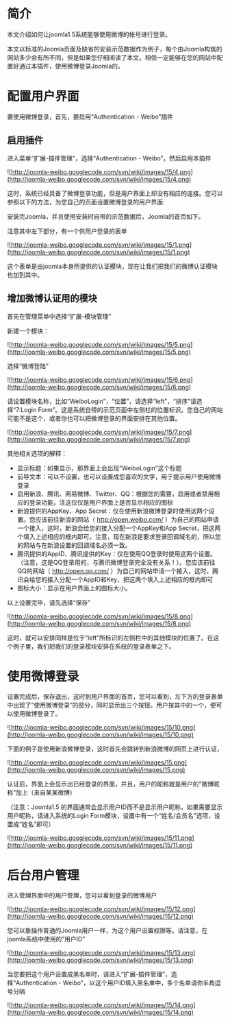 

# 简介 #

本文介绍如何让joomla1.5系统能够使用微博的帐号进行登录。

本文以标准的Joomla页面及缺省的安装示范数据作为例子，每个由Joomla构筑的网站多少会有所不同，但是如果您仔细阅读了本文。相信一定能够在您的网站中配置好通过本插件，使用微博登录Joomla的。

# 配置用户界面 #

要使用微博登录，首先，要启用“Authentication - Weibo”插件

## 启用插件 ##

进入菜单“扩展-插件管理”，选择“Authentication - Weibo”，然后启用本插件

![http://joomla-weibo.googlecode.com/svn/wiki/images/15/4.png](http://joomla-weibo.googlecode.com/svn/wiki/images/15/4.png)

这时，系统已经具备了微博登录功能，但是用户界面上却没有相应的连接。您可以参照以下的方法，为您自己的页面设置微博登录的用户界面:

安装完Joomla，并且使用安装时自带的示范数据后，Joomla的首页如下。

注意其中左下部分，有一个供用户登录的表单

![http://joomla-weibo.googlecode.com/svn/wiki/images/15/1.png](http://joomla-weibo.googlecode.com/svn/wiki/images/15/1.png)

这个表单是由joomla本身所提供的认证模块，现在让我们把我们的微博认证模块也加到其中。

## 增加微博认证用的模块 ##

首先在管理菜单中选择“扩展-模块管理”

新建一个模块：

![http://joomla-weibo.googlecode.com/svn/wiki/images/15/5.png](http://joomla-weibo.googlecode.com/svn/wiki/images/15/5.png)

选择“微博登陆”

![http://joomla-weibo.googlecode.com/svn/wiki/images/15/6.png](http://joomla-weibo.googlecode.com/svn/wiki/images/15/6.png)

请设置模块名称，比如“WeiboLogin”，“位置”，请选择“left”，“排序”请选择“7:Login Form”。这是系统自带的示范页面中左侧栏的位置标识。您自己的网站可能不是这个，或者你也可以把微博登录的界面安排在其他位置。

![http://joomla-weibo.googlecode.com/svn/wiki/images/15/7.png](http://joomla-weibo.googlecode.com/svn/wiki/images/15/7.png)

其他相关选项的解释：

  * 显示标题：如果显示，那界面上会出现“WeiboLogin”这个标题
  * 前导文本：可以不设置，也可以设置成您喜欢的文字，用于提示用户使用微博登录
  * 启用新浪、腾讯、网易微博、Twitter、QQ：根据您的需要，启用或者禁用相应的登录功能，注这仅仅是用户界面上是否显示相应的图标
  * 新浪提供的AppKey、App Secret：仅在使用新浪微博登录时使用这两个设置。您应该前往新浪的网站（ http://open.weibo.com/ ）为自己的网站申请一个接入，这时，新浪会给您的接入分配一个AppKey和App Secret，把这两个填入上述相应的框内即可。注意，现在新浪是要求登录回调域名的，所以您的网站与在新浪设置的回调域名必须一致。
  * 腾讯提供的AppID、腾讯提供的Key：仅在使用QQ登录时使用这两个设置。（注意，这是QQ登录用的，与腾讯微博登录完全没有关系！）。您应该前往QQ的网站（ http://open.qq.com/ ）为自己的网站申请一个接入，这时，腾讯会给您的接入分配一个AppID和Key，把这两个填入上述相应的框内即可
  * 图标大小：显示在用户界面上的图标大小。

以上设置完毕，请先选择“保存”

![http://joomla-weibo.googlecode.com/svn/wiki/images/15/8.png](http://joomla-weibo.googlecode.com/svn/wiki/images/15/8.png)

这时，就可以安排同样是位于“left”所标识的左侧栏中的其他模块的位置了。在这个例子里，我们把我们的登录模块安排在系统的登录表单之下。

# 使用微博登录 #

设置完成后，保存退出，这时到用户界面的首页，您可以看到，左下方的登录表单中出现了“使用微博登录”的部分，同时显示出三个按钮。用户按其中的一个，便可以使用微博登录了。

![http://joomla-weibo.googlecode.com/svn/wiki/images/15/10.png](http://joomla-weibo.googlecode.com/svn/wiki/images/15/10.png)

下面的例子是使用新浪微博登录，这时首先会跳转到新浪微博的网页上进行认证，

![http://joomla-weibo.googlecode.com/svn/wiki/images/15.png](http://joomla-weibo.googlecode.com/svn/wiki/images/15.png)

认证后，界面上会显示出已经登录的界面，并且，用户的昵称就是用户的“微博昵称”加上（来自某某微博）

（注意：Joomla1.5 的界面通常会显示用户ID而不是显示用户昵称，如果需要显示用户昵称，请进入系统的Login Form模块，设置中有一个“姓名/会员名”选项，设置成“姓名”即可）

![http://joomla-weibo.googlecode.com/svn/wiki/images/15/11.png](http://joomla-weibo.googlecode.com/svn/wiki/images/15/11.png)

# 后台用户管理 #

进入管理界面中的用户管理，您可以看到登录的微博用户

![http://joomla-weibo.googlecode.com/svn/wiki/images/15/12.png](http://joomla-weibo.googlecode.com/svn/wiki/images/15/12.png)

您可以象操作普通的Joomla用户一样，为这个用户设置权限等。请注意，在joomla系统中使用的“用户ID”

![http://joomla-weibo.googlecode.com/svn/wiki/images/15/13.png](http://joomla-weibo.googlecode.com/svn/wiki/images/15/13.png)

当您要把这个用户设置成黑名单时，请进入“扩展-插件管理”，选择“Authentication - Weibo”，以这个用户ID填入黑名单中，多个名单请你半角逗号分隔

![http://joomla-weibo.googlecode.com/svn/wiki/images/15/14.png](http://joomla-weibo.googlecode.com/svn/wiki/images/15/14.png)